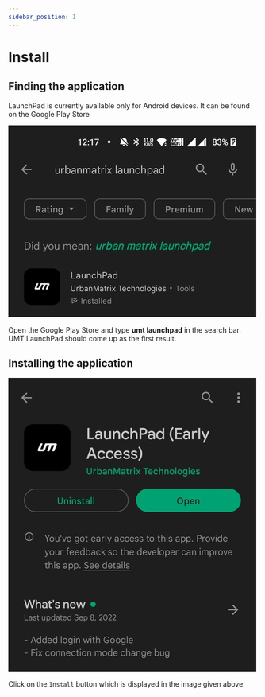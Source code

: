 ```yaml
---
sidebar_position: 1
---
```


# Install

## Finding the application

LaunchPad is currently available only for Android devices. It can be found on the Google Play Store

![Google Play Store](./img/install-play-store.jpg)

Open the Google Play Store and type **umt launchpad** in the search bar. UMT LaunchPad should come up as the first
result.


## Installing the application

![Install](./img/install-install.jpg)

Click on the `Install` button which is displayed in the image given above.
